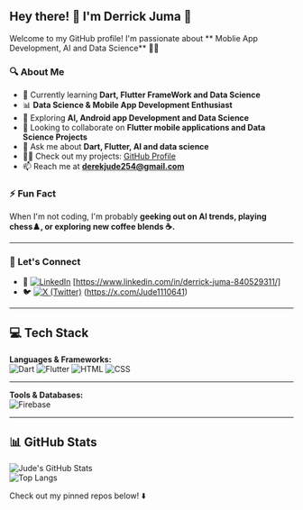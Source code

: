 ## Hey there! 👋 I'm Derrick Juma 🚀

Welcome to my GitHub profile! I'm  passionate about ** Moblie App Development, AI and Data Science** 🧑‍💻 

### 🔍 About Me  
- 📖 Currently learning **Dart, Flutter FrameWork and Data Science** 
- 📊 **Data Science & Mobile App Development Enthusiast**
- 🌱 Exploring **AI, Android app Development and Data Science**
- 👯 Looking to collaborate on **Flutter mobile applications and Data Science Projects**      
- 💬 Ask me about **Dart, Flutter, AI and  data science**
- 👨‍💻 Check out my projects: [GitHub Profile](https://github.com/Jude254-programmer)
-  📫 Reach me at **derekjude254@gmail.com**  

### ⚡ Fun Fact  
When I'm not coding, I'm probably **geeking out on AI trends, playing chess♟️, or exploring new coffee blends ☕.**  

---

### 🤝 Let's Connect  
- 🔗 [![LinkedIn](https://img.shields.io/badge/LinkedIn-0A66C2?style=for-the-badge&logo=linkedin&logoColor=white)](#) [https://www.linkedin.com/in/derrick-juma-840529311/]  
- 🐦 [![X (Twitter)](https://img.shields.io/badge/X-000000?style=for-the-badge&logo=twitter&logoColor=white)](#)  (https://x.com/Jude1110641)


---



## 💻 Tech Stack  
**Languages & Frameworks:**  
![Dart](https://img.shields.io/badge/Dart-0175C2?style=for-the-badge&logo=dart&logoColor=white) 
![Flutter](https://img.shields.io/badge/Flutter-02569B?style=for-the-badge&logo=flutter&logoColor=white) 
![HTML](https://img.shields.io/badge/HTML-E34F26?style=for-the-badge&logo=html5&logoColor=white)
![CSS](https://img.shields.io/badge/CSS-1572B6?style=for-the-badge&logo=css3&logoColor=white)


---

**Tools & Databases:**  
![Firebase](https://img.shields.io/badge/Firebase-FFCA28?style=for-the-badge&logo=firebase&logoColor=black)  
 




---
## 📊 GitHub Stats  
![Jude's GitHub Stats](https://github-readme-stats.vercel.app/api?username=Jude254-programmer&show_icons=true&theme=radical)  
![Top Langs](https://github-readme-stats.vercel.app/api/top-langs/?username=Jude254-programmer&layout=compact&theme=radical) 


Check out my pinned repos below! ⬇️ 

